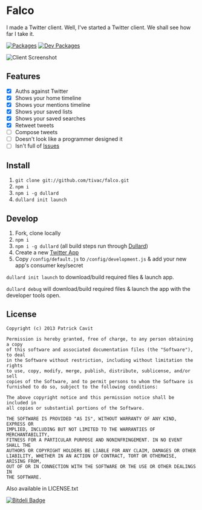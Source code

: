 Falco
=======

I made a Twitter client. Well, I've started a Twitter client. We shall see how far I take it.

[![Packages](https://david-dm.org/tivac/falco/status.png)](https://david-dm.org/tivac/falco/)
[![Dev Packages](https://david-dm.org/tivac/falco/dev-status.png)](https://david-dm.org/tivac/falco/)

![Client Screenshot](http://tivac.com/images/falco.png)

## Features ##

- [x] Auths against Twitter
- [x] Shows your home timeline
- [x] Shows your mentions timeline
- [x] Shows your saved lists
- [x] Shows your saved searches
- [x] Retweet tweets
- [ ] Compose tweets
- [ ] Doesn't look like a programmer designed it
- [ ] Isn't full of [Issues](https://github.com/tivac/falco/issues?state=open)

## Install ##

1. `git clone git://github.com/tivac/falco.git`
1. `npm i`
1. `npm i -g dullard`
1. `dullard init launch`

## Develop ##

1. Fork, clone locally
1. `npm i`
1. `npm i -g dullard` (all build steps run through [Dullard](https://github.com/tivac/dullard))
1. Create a new [Twitter App](https://dev.twitter.com/apps/new)
1. Copy `/config/default.js` to `/config/development.js` & add your new app's consumer key/secret

`dullard init launch` to download/build required files & launch app.
    
`dullard debug` will download/build required files & launch the app with the developer tools open.

## License ##

```
Copyright (c) 2013 Patrick Cavit

Permission is hereby granted, free of charge, to any person obtaining a copy
of this software and associated documentation files (the "Software"), to deal
in the Software without restriction, including without limitation the rights
to use, copy, modify, merge, publish, distribute, sublicense, and/or sell
copies of the Software, and to permit persons to whom the Software is
furnished to do so, subject to the following conditions:

The above copyright notice and this permission notice shall be included in
all copies or substantial portions of the Software.

THE SOFTWARE IS PROVIDED "AS IS", WITHOUT WARRANTY OF ANY KIND, EXPRESS OR
IMPLIED, INCLUDING BUT NOT LIMITED TO THE WARRANTIES OF MERCHANTABILITY,
FITNESS FOR A PARTICULAR PURPOSE AND NONINFRINGEMENT. IN NO EVENT SHALL THE
AUTHORS OR COPYRIGHT HOLDERS BE LIABLE FOR ANY CLAIM, DAMAGES OR OTHER
LIABILITY, WHETHER IN AN ACTION OF CONTRACT, TORT OR OTHERWISE, ARISING FROM,
OUT OF OR IN CONNECTION WITH THE SOFTWARE OR THE USE OR OTHER DEALINGS IN
THE SOFTWARE.
```

Also available in LICENSE.txt


[![Bitdeli Badge](https://d2weczhvl823v0.cloudfront.net/tivac/falco/trend.png)](https://bitdeli.com/free "Bitdeli Badge")

